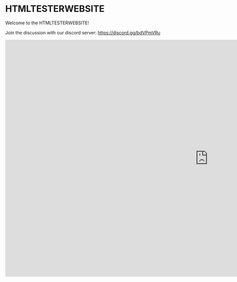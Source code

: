 # HTMLTESTERWEBSITE
 Welcome to the HTMLTESTERWEBSITE!
 
 Join the discussion with our discord server: https://discord.gg/bdVPmVRu

<iframe src="https://docs.google.com/presentation/d/e/2PACX-1vTKJaSkW0bk3udT08ak8nhFuk5GemJyMO0pP8pwZTGf-oeICLIBT3KGc27V-vmP0euDg76HKuUGnYg-/embed?start=false&loop=false&delayms=5000" frameborder="0" width="1280" height="749" allowfullscreen="true" mozallowfullscreen="true" webkitallowfullscreen="true"></iframe>

